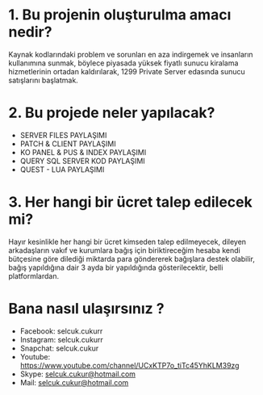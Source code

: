 # 1. Bu projenin oluşturulma amacı nedir?
Kaynak kodlarındaki problem ve sorunları en aza indirgemek ve insanların kullanımına sunmak, böylece piyasada yüksek fiyatlı sunucu kiralama hizmetlerinin ortadan kaldırılarak, 1299 Private Server edasında sunucu satışlarını başlatmak.

# 2. Bu projede neler yapılacak?
* SERVER FILES PAYLAŞIMI
* PATCH & CLIENT PAYLAŞIMI
* KO PANEL & PUS & INDEX PAYLAŞIMI
* QUERY SQL SERVER KOD PAYLAŞIMI
* QUEST - LUA PAYLAŞIMI

# 3. Her hangi bir ücret talep edilecek mi?
Hayır kesinlikle her hangi bir ücret kimseden talep edilmeyecek, dileyen arkadaşların vakıf ve kurumlara bağış için biriktireceğim hesaba kendi bütçesine göre dilediği miktarda para göndererek bağışlara destek olabilir, bağış yapıldığına dair 3 ayda bir yapıldığında gösterilecektir, belli platformlardan.

# Bana nasıl ulaşırsınız ?
* Facebook: selcuk.cukurr
* Instagram: selcuk.cukurr
* Snapchat: selcuk.cukur
* Youtube: https://www.youtube.com/channel/UCxKTP7o_tiTc45YhKLM39zg
* Skype: selcuk.cukur@hotmail.com
* Mail: selcuk.cukur@hotmail.com
